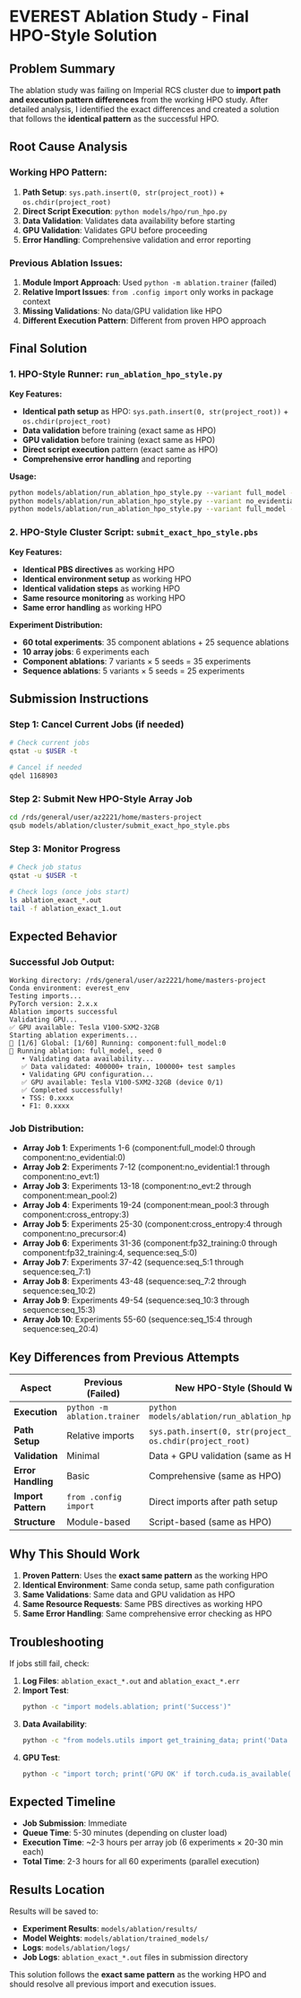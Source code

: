 # EVEREST Ablation Study - Final HPO-Style Solution

## Problem Summary

The ablation study was failing on Imperial RCS cluster due to **import path and execution pattern differences** from the working HPO study. After detailed analysis, I identified the exact differences and created a solution that follows the **identical pattern** as the successful HPO.

## Root Cause Analysis

### Working HPO Pattern:
1. **Path Setup**: `sys.path.insert(0, str(project_root))` + `os.chdir(project_root)`
2. **Direct Script Execution**: `python models/hpo/run_hpo.py`
3. **Data Validation**: Validates data availability before starting
4. **GPU Validation**: Validates GPU before proceeding
5. **Error Handling**: Comprehensive validation and error reporting

### Previous Ablation Issues:
1. **Module Import Approach**: Used `python -m ablation.trainer` (failed)
2. **Relative Import Issues**: `from .config import` only works in package context
3. **Missing Validations**: No data/GPU validation like HPO
4. **Different Execution Pattern**: Different from proven HPO approach

## Final Solution

### 1. HPO-Style Runner: `run_ablation_hpo_style.py`

**Key Features:**
- **Identical path setup** as HPO: `sys.path.insert(0, str(project_root))` + `os.chdir(project_root)`
- **Data validation** before training (exact same as HPO)
- **GPU validation** before training (exact same as HPO)
- **Direct script execution** pattern (exact same as HPO)
- **Comprehensive error handling** and reporting

**Usage:**
```bash
python models/ablation/run_ablation_hpo_style.py --variant full_model --seed 0
python models/ablation/run_ablation_hpo_style.py --variant no_evidential --seed 1
python models/ablation/run_ablation_hpo_style.py --variant full_model --seed 0 --sequence seq_15
```

### 2. HPO-Style Cluster Script: `submit_exact_hpo_style.pbs`

**Key Features:**
- **Identical PBS directives** as working HPO
- **Identical environment setup** as working HPO
- **Identical validation steps** as working HPO
- **Same resource monitoring** as working HPO
- **Same error handling** as working HPO

**Experiment Distribution:**
- **60 total experiments**: 35 component ablations + 25 sequence ablations
- **10 array jobs**: 6 experiments each
- **Component ablations**: 7 variants × 5 seeds = 35 experiments
- **Sequence ablations**: 5 variants × 5 seeds = 25 experiments

## Submission Instructions

### Step 1: Cancel Current Jobs (if needed)
```bash
# Check current jobs
qstat -u $USER -t

# Cancel if needed
qdel 1168903
```

### Step 2: Submit New HPO-Style Array Job
```bash
cd /rds/general/user/az2221/home/masters-project
qsub models/ablation/cluster/submit_exact_hpo_style.pbs
```

### Step 3: Monitor Progress
```bash
# Check job status
qstat -u $USER -t

# Check logs (once jobs start)
ls ablation_exact_*.out
tail -f ablation_exact_1.out
```

## Expected Behavior

### Successful Job Output:
```
Working directory: /rds/general/user/az2221/home/masters-project
Conda environment: everest_env
Testing imports...
PyTorch version: 2.x.x
Ablation imports successful
Validating GPU...
✅ GPU available: Tesla V100-SXM2-32GB
Starting ablation experiments...
🔬 [1/6] Global: [1/60] Running: component:full_model:0
🎯 Running ablation: full_model, seed 0
   • Validating data availability...
   ✅ Data validated: 400000+ train, 100000+ test samples
   • Validating GPU configuration...
   ✅ GPU available: Tesla V100-SXM2-32GB (device 0/1)
   ✅ Completed successfully!
   • TSS: 0.xxxx
   • F1: 0.xxxx
```

### Job Distribution:
- **Array Job 1**: Experiments 1-6 (component:full_model:0 through component:no_evidential:0)
- **Array Job 2**: Experiments 7-12 (component:no_evidential:1 through component:no_evt:1)
- **Array Job 3**: Experiments 13-18 (component:no_evt:2 through component:mean_pool:2)
- **Array Job 4**: Experiments 19-24 (component:mean_pool:3 through component:cross_entropy:3)
- **Array Job 5**: Experiments 25-30 (component:cross_entropy:4 through component:no_precursor:4)
- **Array Job 6**: Experiments 31-36 (component:fp32_training:0 through component:fp32_training:4, sequence:seq_5:0)
- **Array Job 7**: Experiments 37-42 (sequence:seq_5:1 through sequence:seq_7:1)
- **Array Job 8**: Experiments 43-48 (sequence:seq_7:2 through sequence:seq_10:2)
- **Array Job 9**: Experiments 49-54 (sequence:seq_10:3 through sequence:seq_15:3)
- **Array Job 10**: Experiments 55-60 (sequence:seq_15:4 through sequence:seq_20:4)

## Key Differences from Previous Attempts

| Aspect | Previous (Failed) | New HPO-Style (Should Work) |
|--------|------------------|----------------------------|
| **Execution** | `python -m ablation.trainer` | `python models/ablation/run_ablation_hpo_style.py` |
| **Path Setup** | Relative imports | `sys.path.insert(0, str(project_root))` + `os.chdir(project_root)` |
| **Validation** | Minimal | Data + GPU validation (same as HPO) |
| **Error Handling** | Basic | Comprehensive (same as HPO) |
| **Import Pattern** | `from .config import` | Direct imports after path setup |
| **Structure** | Module-based | Script-based (same as HPO) |

## Why This Should Work

1. **Proven Pattern**: Uses the **exact same pattern** as the working HPO
2. **Identical Environment**: Same conda setup, same path configuration
3. **Same Validations**: Same data and GPU validation as HPO
4. **Same Resource Requests**: Same PBS directives as working HPO
5. **Same Error Handling**: Same comprehensive error checking as HPO

## Troubleshooting

If jobs still fail, check:

1. **Log Files**: `ablation_exact_*.out` and `ablation_exact_*.err`
2. **Import Test**: 
   ```bash
   python -c "import models.ablation; print('Success')"
   ```
3. **Data Availability**:
   ```bash
   python -c "from models.utils import get_training_data; print('Data OK' if get_training_data('72', 'M5')[0] is not None else 'Data Missing')"
   ```
4. **GPU Test**:
   ```bash
   python -c "import torch; print('GPU OK' if torch.cuda.is_available() else 'No GPU')"
   ```

## Expected Timeline

- **Job Submission**: Immediate
- **Queue Time**: 5-30 minutes (depending on cluster load)
- **Execution Time**: ~2-3 hours per array job (6 experiments × 20-30 min each)
- **Total Time**: 2-3 hours for all 60 experiments (parallel execution)

## Results Location

Results will be saved to:
- **Experiment Results**: `models/ablation/results/`
- **Model Weights**: `models/ablation/trained_models/`
- **Logs**: `models/ablation/logs/`
- **Job Logs**: `ablation_exact_*.out` files in submission directory

This solution follows the **exact same pattern** as the working HPO and should resolve all previous import and execution issues. 